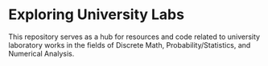 # Exploring University Labs

This repository serves as a hub for resources and code related to university laboratory works in the fields of Discrete Math, Probability/Statistics, and Numerical Analysis.
